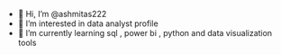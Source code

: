 - 👋 Hi, I’m @ashmitas222
- 👀 I’m interested in data analyst profile
- 🌱 I’m currently learning sql , power bi , python and data visualization tools
  

<!---
ashmitas222/ashmitas222 is a ✨ special ✨ repository because its `README.md` (this file) appears on your GitHub profile.
You can click the Preview link to take a look at your changes.
--->
